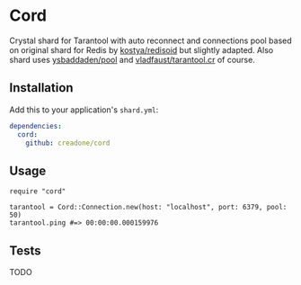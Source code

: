 # Сord

Crystal shard for Tarantool with auto reconnect and connections pool based on original shard for Redis by [kostya/redisoid](https://github.com/kostya/redisoid) but slightly adapted. Also shard uses [ysbaddaden/pool](https://github.com/ysbaddaden/pool) and [vladfaust/tarantool.cr](https://github.com/vladfaust/tarantool.cr) of course.

## Installation

Add this to your application's `shard.yml`:

```yaml
dependencies:
  cord:
    github: creadone/cord
```

## Usage

```crystal
require "cord"

tarantool = Сord::Connection.new(host: "localhost", port: 6379, pool: 50)
tarantool.ping #=> 00:00:00.000159976
```

## Tests

TODO
